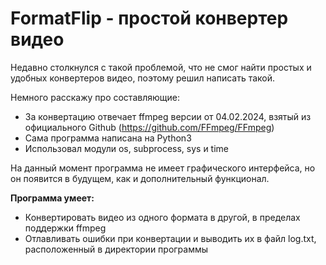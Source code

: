 # FormatFlip - простой конвертер видео

Недавно столкнулся с такой проблемой, что не смог найти простых и удобных конвертеров видео, поэтому решил написать такой.

Немного расскажу про составляющие:
+ За конвертацию отвечает ffmpeg версии от 04.02.2024, взятый из официального Github (https://github.com/FFmpeg/FFmpeg)
+ Сама программа написана на Python3
+ Использовал модули os, subprocess, sys и time

На данный момент программа не имеет графического интерфейса, но он появится в будущем, как и дополнительный функционал.

**Программа умеет:**
+ Конвертировать видео из одного формата в другой, в пределах поддержки ffmpeg
+ Отлавливать ошибки при конвертации и выводить их в файл log.txt, расположенный в директории программы

